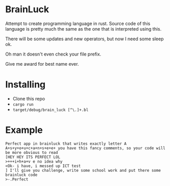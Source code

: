 # BrainLuck

Attempt to create programming language in rust. Source code of this language is pretty much the same as the one that is interpreted using this.

There will be some updates and new operators, but now I need some sleep ok.

Oh man it doesn't even check your file prefix.

Give me award for best name ever.

# Installing

- Clone this repo
- `cargo run`
- `target/debug/brain_luck [^\.]+.bl` 

# Example

```bf
Perfect app in brainluck that writes exactly letter A
A+s+y+o+u+c+a+n+s+e+e+ you have this fancy comments, so your code will be more obvious to read
[HEY HEY ITS PERFECT LOL
>+++i+h+a+v e no idea why
<Ok- i have, i messed up ICT test
] I'll give you challenge, write some school work and put there some brainluck code
>-.Perfect
```

